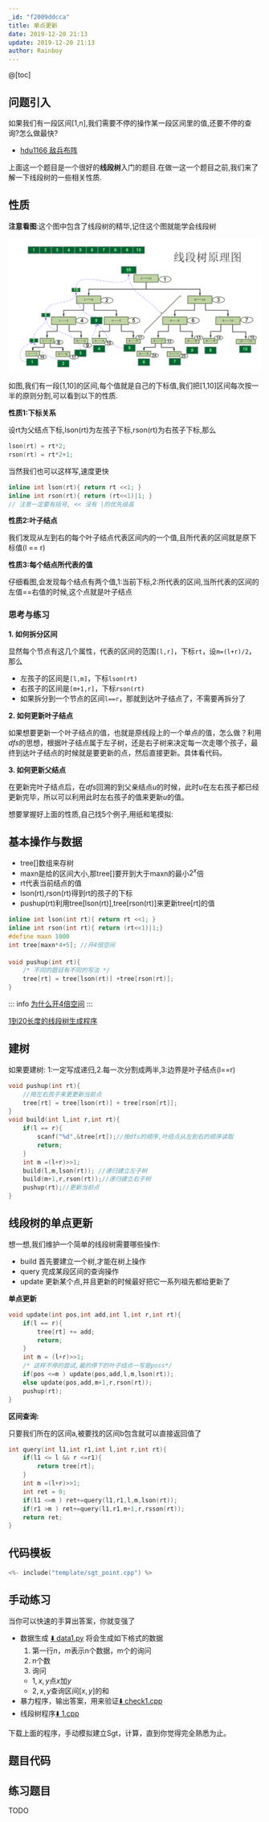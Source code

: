 ```yaml
---
_id: "f2009ddcca"
title: 单点更新
date: 2019-12-20 21:13
update: 2019-12-20 21:13
author: Rainboy
---
```



@[toc]

## 问题引入

如果我们有一段区间[1,n],我们需要不停的操作某一段区间里的值,还要不停的查询?怎么做最快?



- [hdu1166 敌兵布阵](https://vjudge.net/problem/HDU-1166#author=0)


上面这一个题目是一个很好的**线段树**入门的题目.在做一这一个题目之前,我们来了解一下线段树的一些相关性质.


## 性质

**注意看图**:这个图中包含了线段树的精华,记住这个图就能学会线段树

![1](/images/线段树1.png)


如图,我们有一段[1,10]的区间,每个值就是自己的下标值,我们把[1,10]区间每次按一半的原则分割,可以看到以下的性质.

**性质1:下标关系**

设rt为父结点下标,lson(rt)为左孩子下标,rson(rt)为右孩子下标,那么

```c
lson(rt) = rt*2;
rson(rt) = rt*2+1;
```
当然我们也可以这样写,速度更快

```c
inline int lson(rt){ return rt <<1; }
inline int rson(rt){ return (rt<<1)|1; }
// 注意一定要有括号, << 没有 |的优先级高
```

**性质2:叶子结点**

我们发现从左到右的每个叶子结点代表区间内的一个值,且所代表的区间就是原下标值(l == r)


**性质3:每个结点所代表的值**

仔细看图,会发现每个结点有两个值,1:当前下标,2:所代表的区间,当所代表的区间的左值==右值的时候,这个点就是叶子结点

### 思考与练习

**1. 如何拆分区间**

显然每个节点有这几个属性，代表的区间的范围`[l,r]`，下标`rt`，设`m=(l+r)/2`，那么

 - 左孩子的区间是`[l,m]`，下标`lson(rt)`
 - 右孩子的区间是`[m+1,r]`，下标`rson(rt)`
 - 如果拆分到一个节点的区间`l==r`，那就到达叶子结点了，不需要再拆分了

**2. 如何更新叶子结点**

如果想要更新一个叶子结点的值，也就是原线段上的一个单点的值，怎么做？利用$dfs$的思想，根据叶子结点属于左子树，还是右子树来决定每一次走哪个孩子，最终到达叶子结点的时候就是要更新的点，然后直接更新。具体看代码。

**3. 如何更新父结点**

在更新完叶子结点后，在$dfs$回溯的到父亲结点$u$的时候，此时$u$在左右孩子都已经更新完毕，所以可以利用此时左右孩子的值来更新$u$的值。

想要掌握好上面的性质,自己找5个例子,用纸和笔摸拟:

## 基本操作与数据

 - tree[]数组来存树
 - maxn是给的区间大小,那tree[]要开到大于maxn的最小$2^x$倍
 - rt代表当前结点的值
 - lson(rt),rson(rt)得到rt的孩子的下标
 - pushup(rt)利用tree[lson(rt)],tree[rson(rt)]来更新tree[rt]的值

```c
inline int lson(int rt){ return rt <<1; }
inline int rson(int rt){ return (rt<<1)|1;}
#define maxn 1000
int tree[maxn*4+5]; //开4倍空间

void pushup(int rt){
    /* 不同的题目有不同的写法 */
    tree[rt] = tree[lson(rt)] +tree[rson(rt)];
}
```

::: info
[为什么开4倍空间](https://blog.csdn.net/mmww1994/article/details/104206072#commentBox)
:::

[1到20长度的线段树生成程序](./code/1-20sgt-generate.cpp)


## 建树 

如果要建树: 1:一定写成递归,2.每一次分割成两半,3:边界是叶子结点(l==r)

```c
void pushup(int rt){
    //用左右孩子来更更新当前点
    tree[rt] = tree[lson(rt)] + tree[rson[rt]];
}
void build(int l,int r,int rt){
    if(l == r){
        scanf("%d",&tree[rt]);//按dfs的顺序,叶结点从左到右的顺序读取
        return;
    }
    int m =(l+r)>>1;
    build(l,m,lson(rt)); //递归建立左子树
    build(m+1,r,rson(rt));//递归建立右子树
    pushup(rt);//更新当前点
}
```


## 线段树的单点更新

想一想,我们维护一个简单的线段树需要哪些操作:

 - build 首先要建立一个树,才能在树上操作
 - query 完成某段区间的查询操作
 - update 更新某个点,并且更新的时候最好把它一系列祖先都给更新了

**单点更新**

```c
void update(int pos,int add,int l,int r,int rt){
    if(l == r){
        tree[rt] += add;
        return;
    }
    int m = (l+r)>>1;
    /* 这样不停的尝试,最的停下的叶子结点一写是poss*/
    if(pos <=m ) update(pos,add,l,m,lson(rt));
    else update(pos,add,m+1,r,rson(rt));
    pushup(rt);
}
```

**区间查询:**

只要我们所在的区间a,被要找的区间b包含就可以直接返回值了

```c
int query(int l1,int r1,int l,int r,int rt){
    if(l1 <= l && r <=r1){
        return tree[rt];
    }
    int m =(l+r)>>1;
    int ret = 0;
    if(l1 <=m ) ret+=query(l1,r1,l,m,lson(rt));
    if(r1 >m ) ret+=query(l1,r1,m+1,r,rsson(rt));
    return ret;
}
```

## 代码模板

<!-- template start -->
```c
<%- include("template/sgt_point.cpp") %>
```
<!-- template end -->

## 手动练习

当你可以快速的手算出答案，你就变强了

 - 数据生成 [:arrow_down: data1.py](./code/data1.py)
   将会生成如下格式的数据
   1. 第一行$n$，$m$表示n个数据，m个的询问
   2. n个数
   3. 询问
    - $1,x,y$点$x$加$y$
    - $2,x,y$查询区间$[x,y]$的和
 - 暴力程序，输出答案，用来验证[:arrow_down: check1.cpp](./code/check1.cpp)
 - 线段树程序[:arrow_down: 1.cpp](./code/1.cpp)

下载上面的程序，手动模拟建立Sgt，计算，直到你觉得完全熟悉为止。

## 题目代码

<wc-pcs-list-by-tags base="<%- USER.pcs%>" tags="hdu-1166" match="ids" preifx=""></wc-pcs-list-by-tags>

## 练习题目

TODO

